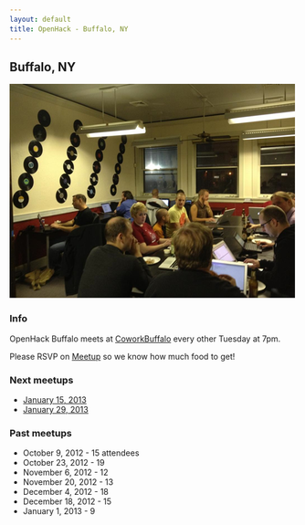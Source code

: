 ```yaml
---
layout: default
title: OpenHack - Buffalo, NY
---
```


## Buffalo, NY

![October 23](/buffalo/october.png)

### Info

OpenHack Buffalo meets at [CoworkBuffalo](http://coworkbuffalo.com) every other Tuesday at 7pm.

Please RSVP on [Meetup](http://www.meetup.com/Western-New-York-Ruby/) so we know how much food to get!

### Next meetups

* [January 15, 2013](http://www.meetup.com/Western-New-York-Ruby/events/dfqlpdyrcbtb/)
* [January 29, 2013](http://www.meetup.com/Western-New-York-Ruby/events/dfqlpdyrcbmc/)

### Past meetups

* October 9, 2012 - 15 attendees
* October 23, 2012 - 19
* November 6, 2012 - 12
* November 20, 2012 - 13
* December 4, 2012 - 18
* December 18, 2012 - 15
* January 1, 2013 - 9
